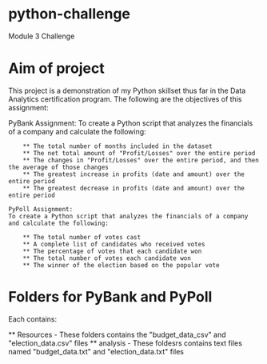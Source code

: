 # python-challenge
Module 3 Challenge

# Aim of project 
   This project is a demonstration of my Python skillset thus far in the Data Analytics certification program.
   The following are the objectives of this assignment:
   
   PyBank Assignment:
   To create a Python script that analyzes the financials of a company and calculate the following:

        ** The total number of months included in the dataset
        ** The net total amount of "Profit/Losses" over the entire period
        ** The changes in "Profit/Losses" over the entire period, and then the average of those changes
        ** The greatest increase in profits (date and amount) over the entire period
        ** The greatest decrease in profits (date and amount) over the entire period

    PyPoll Assignment:
    To create a Python script that analyzes the financials of a company and calculate the following:

        ** The total number of votes cast
        ** A complete list of candidates who received votes
        ** The percentage of votes that each candidate won
        ** The total number of votes each candidate won
        ** The winner of the election based on the popular vote

# Folders for PyBank and PyPoll 
Each contains:

   ** Resources - These folders contains the "budget_data_csv" and "election_data.csv" files
   ** analysis - These foldesrs contains text files named "budget_data.txt" and "election_data.txt" files
